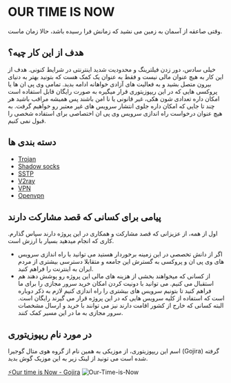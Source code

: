 # OUR TIME IS NOW 
وقتی صاعقه از آسمان به زمین می نشید که زمانش فرا رسیده باشد، حالا زمان ماست. 

## هدف از این کار چیه؟‌
خیلی سادس، دور زدن فیلترینگ و محدودیت شدید اینترنتی در شرایط کنونی. هدف از این کار به هیچ عنوان مالی نیست و فقط به عنوان یک کمک هست که بتونید بهتر به دنیای بیرون متصل بشید و به فعالیت های آزادی خواهانه ادامه بدید. تمامی وی پی ان ها یا پروکسی هایی که در این ریپوزیتوری قرار میگیره به صورت رایگان قابل استفاده است امکان داره تعدادی شون هکی، غیر قانونی یا نا امن باشند پس همیشه مراقب باشید هر چند تا جایی که امکان داره جلوی انتشار سرویس های غیر معتبر رو خواهیم گرفت.
به هیچ عنوان درخواست راه اندازی سرویس وی پی ان اختصاصی برای استفاده شخصی را قبول نمی کنیم.

## دسته بندی ها 
 - [Trojan](trojan/)
 - [Shadow socks](shadow-socks/)
 - [SSTP](sstp/)
 - [V2ray](v2ray/)
 - [VPN](vpn/)
 - [Openvpn](openvpn/)
## پیامی برای کسانی که قصد مشارکت دارند  
اول از همه، از عزیزانی که قصد مشارکت و همکاری در این پروژه دارند سپاس گذارم. کاری که انجام میدهید بسیار با ارزش است. 
- اگر از دانش تخصصی در این زمینه برخوردار هستید می توانید با راه اندازی سرویس های وی پی ان و پروکسی به گسترش این جامعه و متقابلا دسترسی بیشتری از مردم ایران به اینترنت را فراهم کنید. 
- از کسانی که میخواهند بخشی از هزینه های مالی این پروژه رو پوشش دهند هم استقبال می کنیم. می توانید با دونیت کردن امکان خرید سرور مجازی را برای ما فراهم کنید تا بتونیم سرویس های بیشتری را راه اندازی کنیم لازم به ذکر دوباره است که استفاده از کلیه سرویس هایی که در این پروژه قرار می گیرند رایگان است. البته کسانی که خارج از کشور اقامت دارند نیز می توانند با خرید و ارسال مشخصات سرور مجازی به ما در این مسیر کمک کنند. 

## در مورد نام ریپوزیتوری 
اسم این ریپوزیتوری، از موزیکی به همین نام از گروه هوی متال گوجیرا (Gojira) گرفته شده است می تونید از لینک زیر به این موزیک گوش بدید. 

[⚡Our time is Now - Gojira](https://www.youtube.com/watch?v=76u8h0gjd-Y)
![Our-Time-is-Now](https://i.scdn.co/image/ab67616d0000b27379ea049e0ac6010b61585391)
